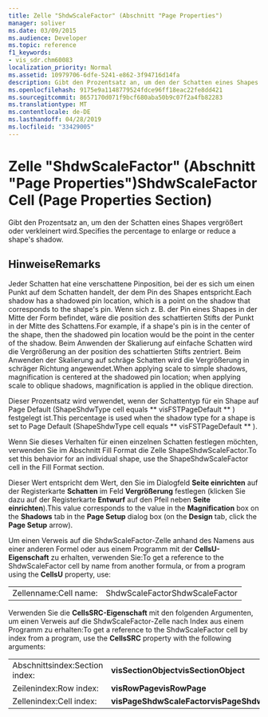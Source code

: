 ```yaml
---
title: Zelle "ShdwScaleFactor" (Abschnitt "Page Properties")
manager: soliver
ms.date: 03/09/2015
ms.audience: Developer
ms.topic: reference
f1_keywords:
- vis_sdr.chm60083
localization_priority: Normal
ms.assetid: 10979706-6dfe-5241-e862-3f94716d14fa
description: Gibt den Prozentsatz an, um den der Schatten eines Shapes vergrößert oder verkleinert wird.
ms.openlocfilehash: 9175e9a1148779524fdce96ff18eac22fe8dd421
ms.sourcegitcommit: 8657170d071f9bcf680aba50b9c07f2a4fb82283
ms.translationtype: MT
ms.contentlocale: de-DE
ms.lasthandoff: 04/28/2019
ms.locfileid: "33429005"
---
```

# <a name="shdwscalefactor-cell-page-properties-section"></a><span data-ttu-id="f73c5-103">Zelle "ShdwScaleFactor" (Abschnitt "Page Properties")</span><span class="sxs-lookup"><span data-stu-id="f73c5-103">ShdwScaleFactor Cell (Page Properties Section)</span></span>

<span data-ttu-id="f73c5-104">Gibt den Prozentsatz an, um den der Schatten eines Shapes vergrößert oder verkleinert wird.</span><span class="sxs-lookup"><span data-stu-id="f73c5-104">Specifies the percentage to enlarge or reduce a shape's shadow.</span></span> 
  
## <a name="remarks"></a><span data-ttu-id="f73c5-105">Hinweise</span><span class="sxs-lookup"><span data-stu-id="f73c5-105">Remarks</span></span>

<span data-ttu-id="f73c5-106">Jeder Schatten hat eine verschattene Pinposition, bei der es sich um einen Punkt auf dem Schatten handelt, der dem Pin des Shapes entspricht.</span><span class="sxs-lookup"><span data-stu-id="f73c5-106">Each shadow has a shadowed pin location, which is a point on the shadow that corresponds to the shape's pin.</span></span> <span data-ttu-id="f73c5-107">Wenn sich z. B. der Pin eines Shapes in der Mitte der Form befindet, wäre die position des schattierten Stifts der Punkt in der Mitte des Schattens.</span><span class="sxs-lookup"><span data-stu-id="f73c5-107">For example, if a shape's pin is in the center of the shape, then the shadowed pin location would be the point in the center of the shadow.</span></span> <span data-ttu-id="f73c5-108">Beim Anwenden der Skalierung auf einfache Schatten wird die Vergrößerung an der position des schattierten Stifts zentriert. Beim Anwenden der Skalierung auf schräge Schatten wird die Vergrößerung in schräger Richtung angewendet.</span><span class="sxs-lookup"><span data-stu-id="f73c5-108">When applying scale to simple shadows, magnification is centered at the shadowed pin location; when applying scale to oblique shadows, magnification is applied in the oblique direction.</span></span> 
  
 <span data-ttu-id="f73c5-109">Dieser Prozentsatz wird verwendet, wenn der Schattentyp für ein Shape auf Page Default (ShapeShdwType cell equals \*\* visFSTPageDefault \*\* ) festgelegt ist.</span><span class="sxs-lookup"><span data-stu-id="f73c5-109">This percentage is used when the shadow type for a shape is set to Page Default (ShapeShdwType cell equals \*\* visFSTPageDefault \*\* ).</span></span> 
  
<span data-ttu-id="f73c5-110">Wenn Sie dieses Verhalten für einen einzelnen Schatten festlegen möchten, verwenden Sie im Abschnitt Fill Format die Zelle ShapeShdwScaleFactor.</span><span class="sxs-lookup"><span data-stu-id="f73c5-110">To set this behavior for an individual shape, use the ShapeShdwScaleFactor cell in the Fill Format section.</span></span>
  
<span data-ttu-id="f73c5-111">Dieser Wert entspricht dem Wert, den Sie im Dialogfeld **Seite einrichten** auf der Registerkarte **Schatten** im Feld **Vergrößerung** festlegen (klicken Sie dazu auf der Registerkarte **Entwurf** auf den Pfeil neben **Seite einrichten**).</span><span class="sxs-lookup"><span data-stu-id="f73c5-111">This value corresponds to the value in the **Magnification** box on the **Shadows** tab in the **Page Setup** dialog box (on the **Design** tab, click the **Page Setup** arrow).</span></span> 
  
<span data-ttu-id="f73c5-112">Um einen Verweis auf die ShdwScaleFactor-Zelle anhand des Namens aus einer anderen Formel oder aus einem Programm mit der **CellsU-Eigenschaft** zu erhalten, verwenden Sie:</span><span class="sxs-lookup"><span data-stu-id="f73c5-112">To get a reference to the ShdwScaleFactor cell by name from another formula, or from a program using the **CellsU** property, use:</span></span> 
  
|||
|:-----|:-----|
| <span data-ttu-id="f73c5-113">Zellenname:</span><span class="sxs-lookup"><span data-stu-id="f73c5-113">Cell name:</span></span>  <br/> | <span data-ttu-id="f73c5-114">ShdwScaleFactor</span><span class="sxs-lookup"><span data-stu-id="f73c5-114">ShdwScaleFactor</span></span>  <br/> |
   
<span data-ttu-id="f73c5-115">Verwenden Sie die **CellsSRC-Eigenschaft** mit den folgenden Argumenten, um einen Verweis auf die ShdwScaleFactor-Zelle nach Index aus einem Programm zu erhalten:</span><span class="sxs-lookup"><span data-stu-id="f73c5-115">To get a reference to the ShdwScaleFactor cell by index from a program, use the **CellsSRC** property with the following arguments:</span></span> 
  
|||
|:-----|:-----|
| <span data-ttu-id="f73c5-116">Abschnittsindex:</span><span class="sxs-lookup"><span data-stu-id="f73c5-116">Section index:</span></span>  <br/> |<span data-ttu-id="f73c5-117">**visSectionObject**</span><span class="sxs-lookup"><span data-stu-id="f73c5-117">**visSectionObject**</span></span> <br/> |
| <span data-ttu-id="f73c5-118">Zeilenindex:</span><span class="sxs-lookup"><span data-stu-id="f73c5-118">Row index:</span></span>  <br/> |<span data-ttu-id="f73c5-119">**visRowPage**</span><span class="sxs-lookup"><span data-stu-id="f73c5-119">**visRowPage**</span></span> <br/> |
| <span data-ttu-id="f73c5-120">Zellenindex:</span><span class="sxs-lookup"><span data-stu-id="f73c5-120">Cell index:</span></span>  <br/> |<span data-ttu-id="f73c5-121">**visPageShdwScaleFactor**</span><span class="sxs-lookup"><span data-stu-id="f73c5-121">**visPageShdwScaleFactor**</span></span> <br/> |
   

